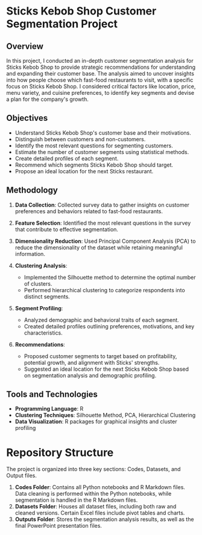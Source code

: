 # Sticks Kebob Shop Customer Segmentation Project

## Overview
In this project, I conducted an in-depth customer segmentation analysis for Sticks Kebob Shop to provide strategic recommendations for understanding and expanding their customer base. The analysis aimed to uncover insights into how people choose which fast-food restaurants to visit, with a specific focus on Sticks Kebob Shop. I considered critical factors like location, price, menu variety, and cuisine preferences, to identify key segments and devise a plan for the company's growth.

## Objectives
- Understand Sticks Kebob Shop's customer base and their motivations.
- Distinguish between customers and non-customers.
- Identify the most relevant questions for segmenting customers.
- Estimate the number of customer segments using statistical methods.
- Create detailed profiles of each segment.
- Recommend which segments Sticks Kebob Shop should target.
- Propose an ideal location for the next Sticks restaurant.

## Methodology
1. **Data Collection**: Collected survey data to gather insights on customer preferences and behaviors related to fast-food restaurants.
  
2. **Feature Selection**: Identified the most relevant questions in the survey that contribute to effective segmentation.

3. **Dimensionality Reduction**: Used Principal Component Analysis (PCA) to reduce the dimensionality of the dataset while retaining meaningful information.

4. **Clustering Analysis**: 
    - Implemented the Silhouette method to determine the optimal number of clusters.
    - Performed hierarchical clustering to categorize respondents into distinct segments.

5. **Segment Profiling**:
    - Analyzed demographic and behavioral traits of each segment.
    - Created detailed profiles outlining preferences, motivations, and key characteristics.

6. **Recommendations**:
    - Proposed customer segments to target based on profitability, potential growth, and alignment with Sticks' strengths.
    - Suggested an ideal location for the next Sticks Kebob Shop based on segmentation analysis and demographic profiling.

## Tools and Technologies
- **Programming Language**: R
- **Clustering Techniques**: Silhouette Method, PCA, Hierarchical Clustering
- **Data Visualization**: R packages for graphical insights and cluster profiling

# Repository Structure

The project is organized into three key sections: Codes, Datasets, and Output files.

1. **Codes Folder**: Contains all Python notebooks and R Markdown files. Data cleaning is performed within the Python notebooks, while segmentation is handled in the R Markdown files.
2. **Datasets Folder**: Houses all dataset files, including both raw and cleaned versions. Certain Excel files include pivot tables and charts.
3. **Outputs Folder**: Stores the segmentation analysis results, as well as the final PowerPoint presentation files.
  
